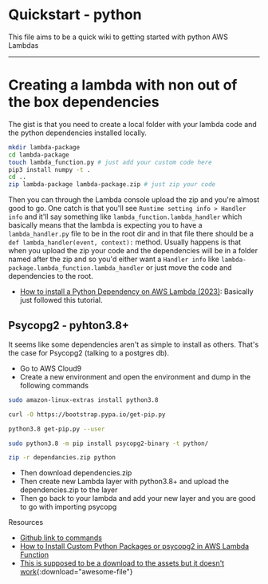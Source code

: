 # Quickstart - python

This file aims to be a quick wiki to getting started with python AWS Lambdas

---

# Creating a lambda with non out of the box dependencies

The gist is that you need to create a local folder with your lambda code and the python dependencies installed locally.

```bash
mkdir lambda-package
cd lambda-package
touch lambda_function.py # just add your custom code here
pip3 install numpy -t .
cd ..
zip lambda-package lambda-package.zip # just zip your code
```

Then you can through the Lambda console upload the zip and you're almost good to go. One catch is that you'll see `Runtime setting info > Handler info` and it'll say something like `lambda_function.lambda_handler` which basically means that the lambda is expecting you to have a `lambda_handler.py` file to be in the root dir and in that file there should be a `def lambda_handler(event, context):` method. Usually happens is that when you upload the zip your code and the dependencies will be in a folder named after the zip and so you'd either want a `Handler info` like `lambda-package.lambda_function.lambda_handler` or just move the code and dependencies to the root.

- [How to install a Python Dependency on AWS Lambda (2023)](https://www.youtube.com/watch?v=iluJFDUh-ck&t=219s): Basically just followed this tutorial.


## Psycopg2 - pyhton3.8+

It seems like some dependencies aren't as simple to install as others. That's the case for Psycopg2 (talking to a postgres db).

- Go to AWS Cloud9
- Create a new environment and open the environment and dump in the following commands
```bash
sudo amazon-linux-extras install python3.8

curl -O https://bootstrap.pypa.io/get-pip.py

python3.8 get-pip.py --user

sudo python3.8 -m pip install psycopg2-binary -t python/

zip -r dependancies.zip python

```
- Then download dependencies.zip
- Then create new Lambda layer with python3.8+ and upload the dependencies.zip to the layer
- Then go back to your lambda and add your new layer and you are good to go with importing psycopg

Resources
- [Github link to commands](https://github.com/SumeriLal/psycopg2_requests_lambda/blob/main/python_dependancies_cloud9.txt)
- [How to Install Custom Python Packages or psycopg2 in AWS Lambda Function](https://www.youtube.com/watch?v=80h9lXE07z0)
- [This is supposed to be a download to the assets but it doesn't work](../../../assets/dependancies.zip){:download="awesome-file"}
